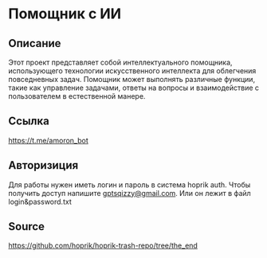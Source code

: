 # Помощник с ИИ

## Описание
Этот проект представляет собой интеллектуального помощника, использующего технологии искусственного интеллекта для облегчения повседневных задач. Помощник может выполнять различные функции, такие как управление задачами, ответы на вопросы и взаимодействие с пользователем в естественной манере.

## Ссылка 
https://t.me/amoron_bot

## Авторизиция

Для работы нужен иметь логин и пароль в система hoprik auth. Чтобы получить доступ напишите gptsqizzy@gmail.com. Или он лежит в файл login&password.txt

## Source

https://github.com/hoprik/hoprik-trash-repo/tree/the_end